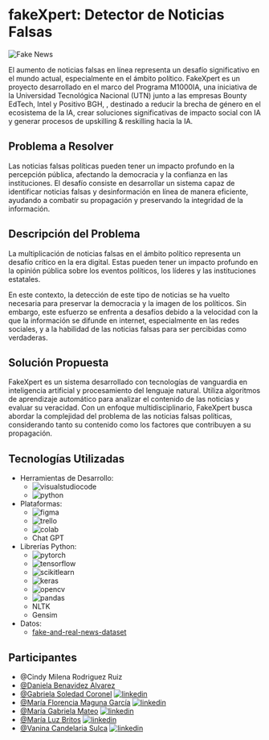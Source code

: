 # fakeXpert: Detector de Noticias Falsas
![Fake News](https://i.ibb.co/hc2P92L/fakexpert-logo.jpg)

El aumento de noticias falsas en línea representa un desafío significativo en el mundo actual, especialmente en el ámbito político. FakeXpert es un proyecto desarrollado en el marco del Programa M1000IA, una iniciativa de la Universidad Tecnológica Nacional (UTN) junto a las empresas Bounty EdTech, Intel y Positivo BGH, , destinado a reducir la brecha de género en el ecosistema de la IA, crear soluciones significativas de impacto social con IA y generar procesos de upskilling & reskilling hacia la IA. 

## Problema a Resolver

Las noticias falsas políticas pueden tener un impacto profundo en la percepción pública, afectando la democracia y la confianza en las instituciones. El desafío consiste en desarrollar un sistema capaz de identificar noticias falsas y desinformación en línea de manera eficiente, ayudando a combatir su propagación y preservando la integridad de la información.

## Descripción del Problema

La multiplicación de noticias falsas en el ámbito político representa un desafío crítico en la era digital. Estas pueden tener un impacto profundo en la opinión pública sobre los eventos políticos, los líderes y las instituciones estatales.

En este contexto, la detección de este tipo de noticias se ha vuelto necesaria para preservar la democracia y la imagen de los políticos. Sin embargo, este esfuerzo se enfrenta a desafíos debido a la velocidad con la que la información se difunde en internet, especialmente en las redes sociales, y a la habilidad de las noticias falsas para ser percibidas como verdaderas.

## Solución Propuesta

FakeXpert es un sistema desarrollado con tecnologías de vanguardia en inteligencia artificial y procesamiento del lenguaje natural. Utiliza algoritmos de aprendizaje automático para analizar el contenido de las noticias y evaluar su veracidad. Con un enfoque multidisciplinario, FakeXpert busca abordar la complejidad del problema de las noticias falsas políticas, considerando tanto su contenido como los factores que contribuyen a su propagación.

## Tecnologías Utilizadas

- Herramientas de Desarrollo:
  - ![visualstudiocode](https://img.shields.io/badge/-VisualStudioCode-333333?style=flat&logo=visualstudiocode)
  - ![python](https://img.shields.io/badge/-Python-333333?style=flat&logo=python)
- Plataformas:
  - ![figma](https://img.shields.io/badge/-Figma-333333?style=flat&logo=figma)
  - ![trello](https://img.shields.io/badge/-Trello-333333?style=flat&logo=trello)
  - ![colab](https://img.shields.io/badge/-Colab-333333?style=flat&logo=googlecolab)
  - Chat GPT
- Librerías Python: 
  -  ![pytorch](https://img.shields.io/badge/-Pytorch-333333?style=flat&logo=pytorch)
  -  ![tensorflow](https://img.shields.io/badge/-Tensorflow-333333?style=flat&logo=tensorflow)
  -  ![scikitlearn](https://img.shields.io/badge/-Scikitlearn-333333?style=flat&logo=scikitlearn)
  -  ![keras](https://img.shields.io/badge/-Keras-333333?style=flat&logo=keras)
  -  ![opencv](https://img.shields.io/badge/-OpenCV-333333?style=flat&logo=opencv)
  -  ![pandas](https://img.shields.io/badge/-Pandas-333333?style=flat&logo=pandas)
  -  NLTK
  -  Gensim
- Datos:
  - [fake-and-real-news-dataset](https://www.kaggle.com/datasets/clmentbisaillon/fake-and-real-news-dataset)

## Participantes
- @Cindy Milena Rodriguez Ruiz
- [@Daniela Benavidez Alvarez](https://github.com/danibenal)
- [@Gabriela Soledad Coronel](https://www.github.com/lagabuok)    [![linkedin](https://img.shields.io/badge/linkedin-0A66C2?style=for-the-badge&logo=linkedin&logoColor=white)](https://www.linkedin.com/in/gabriela-coronel-43a0a4286/)
- [@María Florencia Maguna García](https://github.com/flormeraki)  [![linkedin](https://img.shields.io/badge/linkedin-0A66C2?style=for-the-badge&logo=linkedin&logoColor=white)](https://www.linkedin.com/in/flor-maguna/)
- [@María Gabriela Mateo](https://github.com/gabymateo) [![linkedin](https://img.shields.io/badge/linkedin-0A66C2?style=for-the-badge&logo=linkedin&logoColor=white)](https://www.linkedin.com/in/mariagabrielamateo/)
- [@María Luz Britos](https://www.github.com/marialuz1982)  [![linkedin](https://img.shields.io/badge/linkedin-0A66C2?style=for-the-badge&logo=linkedin&logoColor=white)](https://www.linkedin.com/in/mar%C3%ADa-luz-britos/)
- [@Vanina Candelaria Sulca](https://github.com/VauroraS)  [![linkedin](https://img.shields.io/badge/linkedin-0A66C2?style=for-the-badge&logo=linkedin&logoColor=white)](https://www.linkedin.com/in/vanina-sulca-1288b381/)




